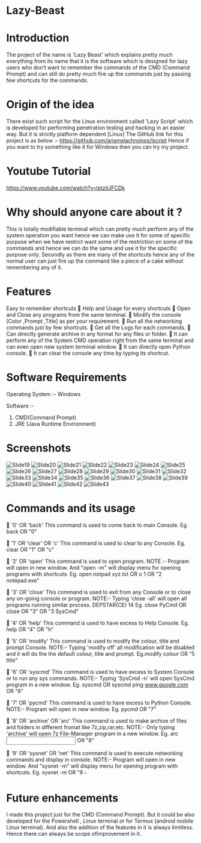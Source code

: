 # Lazy-Beast

# Introduction

The project of the name is 'Lazy Beast' which explains pretty
much everything from its name that it is the software which is
designed for lazy users who don’t want to remember the
commands of the CMD (Command Prompt) and can still do
pretty much fire up the commands just by passing few shortcuts
for the commands.

# Origin of the idea

There exist such script for the Linux environment called 'Lazy
Script' which is developed for performing penetration testing
and hacking in an easier way. But it is strictly platform dependent [Linux]
The GitHub link for this project is as below :- https://github.com/arismelachroinos/lscript
Hence if you want to try something like it for Windows then
you can try my project. 

# Youtube Tutorial

https://www.youtube.com/watch?v=lptziIJFCDk

# Why should anyone care about it ?

This is totally modifiable terminal which can pretty much
perform any of the system operation you want hence we can
make use it for some of specific purpose when we have restrict
want some of the restriction on some of the commands and
hence we can do the same and use it for the specific purpose
only. Secondly as there are many of the shortcuts hence any of the
normal user can just fire up the command like a piece of a
cake without remembering any of it.

# Features

Easy to remember shortcuts
 Help and Usage for every shortcuts
 Open and Close any programs from the same
terminal. 
 Modify the console [Color ,Prompt ,Title] as per
your requirement.
 Run all the networking commands just by few
shortcuts. 
 Get all the Logs for each commands.  Can directly generate archive in any format for
any files or folder.
 It can perform any of the System CMD operation right
from the same terminal and can even open new
system terminal window.
 It can directly open Python console. 
 It can clear the console any time by typing
its shortcut.

# Software Requirements

Operating System :-
Windows

Software :-
1. CMD(Command Prompt)
2. JRE (Java Runtime Environment)

# Screenshots


![Slide19](https://user-images.githubusercontent.com/56348104/98168033-017f7480-1f10-11eb-8f62-e0ad1fa0bd2b.jpg)
![Slide20](https://user-images.githubusercontent.com/56348104/98168040-02b0a180-1f10-11eb-8f92-190bd76554de.jpg)
![Slide21](https://user-images.githubusercontent.com/56348104/98168041-03493800-1f10-11eb-9379-f123f0cf42d2.jpg)
![Slide22](https://user-images.githubusercontent.com/56348104/98168045-03493800-1f10-11eb-8c59-9b252444991e.jpg)
![Slide23](https://user-images.githubusercontent.com/56348104/98168046-03e1ce80-1f10-11eb-8feb-a8b9bf353e1f.jpg)
![Slide24](https://user-images.githubusercontent.com/56348104/98168048-047a6500-1f10-11eb-943c-b446b8391f32.jpg)
![Slide25](https://user-images.githubusercontent.com/56348104/98168050-0512fb80-1f10-11eb-9a51-91717534174f.jpg)
![Slide26](https://user-images.githubusercontent.com/56348104/98168052-05ab9200-1f10-11eb-8912-cf364ec06321.jpg)
![Slide27](https://user-images.githubusercontent.com/56348104/98168053-06442880-1f10-11eb-81c3-9594b2bf5a58.jpg)
![Slide28](https://user-images.githubusercontent.com/56348104/98168058-06dcbf00-1f10-11eb-8fa5-9023ec48579d.jpg)
![Slide29](https://user-images.githubusercontent.com/56348104/98168060-07755580-1f10-11eb-96ff-c54f831d5a93.jpg)
![Slide30](https://user-images.githubusercontent.com/56348104/98168062-080dec00-1f10-11eb-9bb1-661a93f5d673.jpg)
![Slide31](https://user-images.githubusercontent.com/56348104/98168063-08a68280-1f10-11eb-9536-d0b239d854a1.jpg)
![Slide32](https://user-images.githubusercontent.com/56348104/98168067-08a68280-1f10-11eb-83d8-8e0aaab2a021.jpg)
![Slide33](https://user-images.githubusercontent.com/56348104/98168070-093f1900-1f10-11eb-99f8-1b2a5e2e630c.jpg)
![Slide34](https://user-images.githubusercontent.com/56348104/98168072-09d7af80-1f10-11eb-8ced-8485933ba7b2.jpg)
![Slide35](https://user-images.githubusercontent.com/56348104/98168073-0a704600-1f10-11eb-811e-1187be40893b.jpg)
![Slide36](https://user-images.githubusercontent.com/56348104/98168075-0b08dc80-1f10-11eb-801c-baa2bf884119.jpg)
![Slide37](https://user-images.githubusercontent.com/56348104/98168077-0ba17300-1f10-11eb-87fd-d8b60d6503d6.jpg)
![Slide38](https://user-images.githubusercontent.com/56348104/98168081-0c3a0980-1f10-11eb-929e-41db8115bcf7.jpg)
![Slide39](https://user-images.githubusercontent.com/56348104/98168086-0d6b3680-1f10-11eb-8691-be8de330c166.jpg)
![Slide40](https://user-images.githubusercontent.com/56348104/98168091-0e9c6380-1f10-11eb-932f-fa2844df7442.jpg)
![Slide41](https://user-images.githubusercontent.com/56348104/98168094-0fcd9080-1f10-11eb-8437-0ec3b1942943.jpg)
![Slide42](https://user-images.githubusercontent.com/56348104/98168096-10662700-1f10-11eb-8445-7fd5eb3671c9.jpg)
![Slide43](https://user-images.githubusercontent.com/56348104/98168100-10febd80-1f10-11eb-892f-96ad484101d2.jpg)


# Commands and its usage

 '0' OR 'back'
This command is used to come back to main Console. Eg. back OR "0"

 '1' OR 'clear' OR 'c'
This command is used to clear to any Console. Eg. clear OR "1" OR "c"

 '2' OR 'open'
This command is used to open program. NOTE :- Program will open in new window. And "open
-m" will display menu for opening programs with
shortcuts. Eg. open notpad xyz.txt OR o 1 OR "2 notepad.exe"

 '3' OR 'close'
This command is used to exit from any Console or to
close any on-going console or program. NOTE:- Typing 'close -all' will open all programs
running similar process.
DEPSTAR(CE) 14
Eg. close PyCmd OR close OR "3" OR "3 SysCmd"

 '4' OR 'help'
This command is used to have excess to Help Console. Eg. help OR "4" OR "h"

 '5' OR 'modify'
This command is used to modify the colour, title and
prompt Console. NOTE:- Typing 'modify off' all modification will be
disabled and it will do the the default colour, title and
prompt. Eg.modify colour OR "5 title"

 '6' OR 'syscmd'
This command is used to have excess to System Console
or to run any sys commands. NOTE:- Typing 'SysCmd -n' will open SysCmd program
in a new window. Eg. syscmd OR
syscmd ping www.google.com OR "6"

 '7' OR 'pycmd'
This command is used to have excess to Python Console. NOTE:- Program will open in new window. Eg. pycmd OR "7"

 '8' OR 'archive' OR 'arc'
This command is used to make archive of files and
folders in different fromat like 7z,zip,rar,etc. NOTE:- Only typing 'archive' will open 7z File-Manager
program in a new window. Eg. arc <extension> <output loc> <input loc> OR "8"
  
 '9' OR 'sysnet' OR 'net'
This command is used to execute networking commands
and display in console. NOTE:- Program will open in new window. And "sysnet -m" will display menu for opening
program with shortcuts. Eg. sysnet -m OR "9 <Sub command>"
  
# Future enhancements

I made this project just for the CMD (Command Prompt). But it could be also developed for the Powershell , Linux
terminal or for Termux (android mobile Linux terminal). And also the addition of the features in it is always
limitless. Hence there can always be scope ofimprovement in it.

  
  

